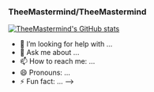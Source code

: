 ###  **TheeMastermind/TheeMastermind** 

[![TheeMastermind's GitHub stats](https://github-readme-stats.vercel.app/api?username=TheeMastermind)](https://github.com/TheeMastermind/github-readme-stats)
- 🤔 I’m looking for help with ...
- 💬 Ask me about ...
- 📫 How to reach me: ...
- 😄 Pronouns: ...
- ⚡ Fun fact: ...
-->

